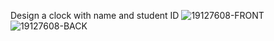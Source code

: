 Design a clock with name and student ID
![19127608-FRONT](https://user-images.githubusercontent.com/58219087/141996166-38768d7a-4f47-410c-9e7c-1f3d4ae5a817.png)
![19127608-BACK](https://user-images.githubusercontent.com/58219087/141996185-a0b37e7a-08ba-41e6-8888-bac0044f9be9.png)
